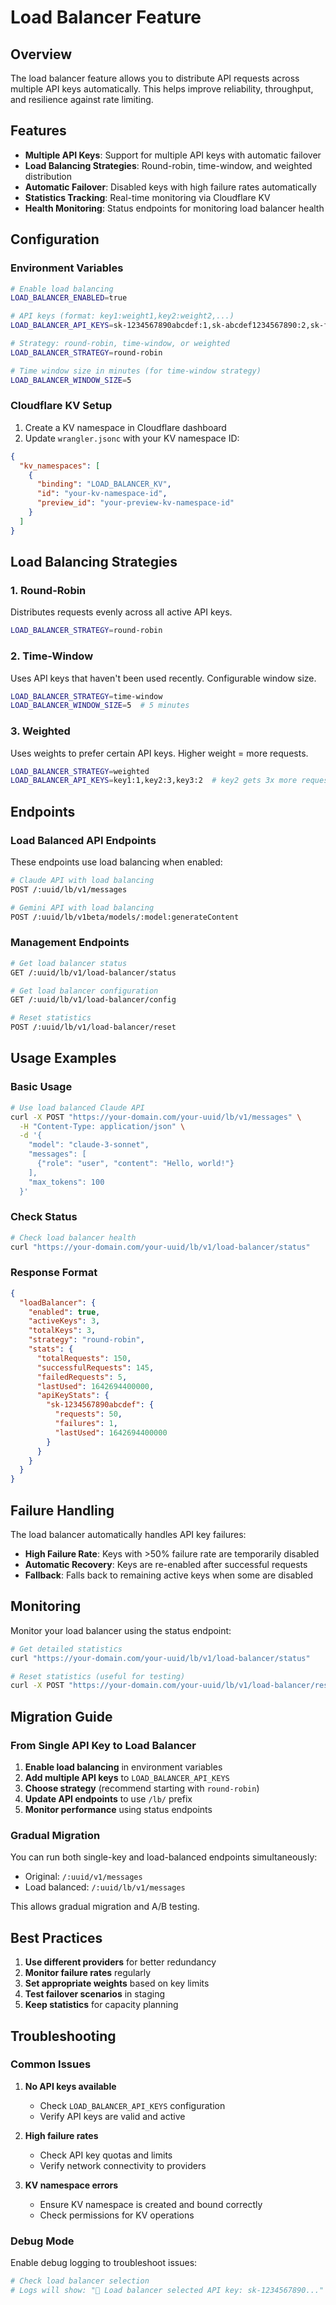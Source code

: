 # Load Balancer Feature

## Overview

The load balancer feature allows you to distribute API requests across multiple API keys automatically. This helps improve reliability, throughput, and resilience against rate limiting.

## Features

- **Multiple API Keys**: Support for multiple API keys with automatic failover
- **Load Balancing Strategies**: Round-robin, time-window, and weighted distribution
- **Automatic Failover**: Disabled keys with high failure rates automatically
- **Statistics Tracking**: Real-time monitoring via Cloudflare KV
- **Health Monitoring**: Status endpoints for monitoring load balancer health

## Configuration

### Environment Variables

```bash
# Enable load balancing
LOAD_BALANCER_ENABLED=true

# API keys (format: key1:weight1,key2:weight2,...)
LOAD_BALANCER_API_KEYS=sk-1234567890abcdef:1,sk-abcdef1234567890:2,sk-fedcba0987654321:1

# Strategy: round-robin, time-window, or weighted
LOAD_BALANCER_STRATEGY=round-robin

# Time window size in minutes (for time-window strategy)
LOAD_BALANCER_WINDOW_SIZE=5
```

### Cloudflare KV Setup

1. Create a KV namespace in Cloudflare dashboard
2. Update `wrangler.jsonc` with your KV namespace ID:

```json
{
  "kv_namespaces": [
    {
      "binding": "LOAD_BALANCER_KV",
      "id": "your-kv-namespace-id",
      "preview_id": "your-preview-kv-namespace-id"
    }
  ]
}
```

## Load Balancing Strategies

### 1. Round-Robin
Distributes requests evenly across all active API keys.

```bash
LOAD_BALANCER_STRATEGY=round-robin
```

### 2. Time-Window
Uses API keys that haven't been used recently. Configurable window size.

```bash
LOAD_BALANCER_STRATEGY=time-window
LOAD_BALANCER_WINDOW_SIZE=5  # 5 minutes
```

### 3. Weighted
Uses weights to prefer certain API keys. Higher weight = more requests.

```bash
LOAD_BALANCER_STRATEGY=weighted
LOAD_BALANCER_API_KEYS=key1:1,key2:3,key3:2  # key2 gets 3x more requests
```

## Endpoints

### Load Balanced API Endpoints

These endpoints use load balancing when enabled:

```bash
# Claude API with load balancing
POST /:uuid/lb/v1/messages

# Gemini API with load balancing
POST /:uuid/lb/v1beta/models/:model:generateContent
```

### Management Endpoints

```bash
# Get load balancer status
GET /:uuid/lb/v1/load-balancer/status

# Get load balancer configuration
GET /:uuid/lb/v1/load-balancer/config

# Reset statistics
POST /:uuid/lb/v1/load-balancer/reset
```

## Usage Examples

### Basic Usage
```bash
# Use load balanced Claude API
curl -X POST "https://your-domain.com/your-uuid/lb/v1/messages" \
  -H "Content-Type: application/json" \
  -d '{
    "model": "claude-3-sonnet",
    "messages": [
      {"role": "user", "content": "Hello, world!"}
    ],
    "max_tokens": 100
  }'
```

### Check Status
```bash
# Check load balancer health
curl "https://your-domain.com/your-uuid/lb/v1/load-balancer/status"
```

### Response Format
```json
{
  "loadBalancer": {
    "enabled": true,
    "activeKeys": 3,
    "totalKeys": 3,
    "strategy": "round-robin",
    "stats": {
      "totalRequests": 150,
      "successfulRequests": 145,
      "failedRequests": 5,
      "lastUsed": 1642694400000,
      "apiKeyStats": {
        "sk-1234567890abcdef": {
          "requests": 50,
          "failures": 1,
          "lastUsed": 1642694400000
        }
      }
    }
  }
}
```

## Failure Handling

The load balancer automatically handles API key failures:

- **High Failure Rate**: Keys with >50% failure rate are temporarily disabled
- **Automatic Recovery**: Keys are re-enabled after successful requests
- **Fallback**: Falls back to remaining active keys when some are disabled

## Monitoring

Monitor your load balancer using the status endpoint:

```bash
# Get detailed statistics
curl "https://your-domain.com/your-uuid/lb/v1/load-balancer/status"

# Reset statistics (useful for testing)
curl -X POST "https://your-domain.com/your-uuid/lb/v1/load-balancer/reset"
```

## Migration Guide

### From Single API Key to Load Balancer

1. **Enable load balancing** in environment variables
2. **Add multiple API keys** to `LOAD_BALANCER_API_KEYS`
3. **Choose strategy** (recommend starting with `round-robin`)
4. **Update API endpoints** to use `/lb/` prefix
5. **Monitor performance** using status endpoints

### Gradual Migration

You can run both single-key and load-balanced endpoints simultaneously:

- Original: `/:uuid/v1/messages`
- Load balanced: `/:uuid/lb/v1/messages`

This allows gradual migration and A/B testing.

## Best Practices

1. **Use different providers** for better redundancy
2. **Monitor failure rates** regularly
3. **Set appropriate weights** based on key limits
4. **Test failover scenarios** in staging
5. **Keep statistics** for capacity planning

## Troubleshooting

### Common Issues

1. **No API keys available**
   - Check `LOAD_BALANCER_API_KEYS` configuration
   - Verify API keys are valid and active

2. **High failure rates**
   - Check API key quotas and limits
   - Verify network connectivity to providers

3. **KV namespace errors**
   - Ensure KV namespace is created and bound correctly
   - Check permissions for KV operations

### Debug Mode

Enable debug logging to troubleshoot issues:

```bash
# Check load balancer selection
# Logs will show: "🔄 Load balancer selected API key: sk-1234567890..."
```